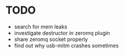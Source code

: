 # TODO

- search for mem leaks
- investigate destructor in zeromq plugin
- share zeromq socket properly
- find out why usb-mitm crashes sometimes